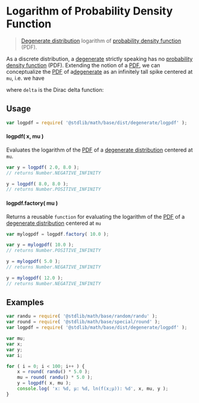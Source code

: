 Logarithm of Probability Density Function
===

> [Degenerate distribution][degenerate-distribution] logarithm of [probability density function][pdf] (PDF).

<!-- <intro> -->

As a discrete distribution, a [degenerate][degenerate-distribution] strictly speaking has no [probability density function][pdf] (PDF). Extending the notion of a [PDF][pdf], we can conceptualize the [PDF][pdf] of a[degenerate][degenerate-distribution] as an infinitely tall spike centered at `mu`, i.e. we have

<!-- <equation class="equation" label="eq:degenerate_pdf" align="center" raw="f(x;\mu)=\delta(x-\mu)" alt="Probability density function (PDF) for a degenerate distribution."> -->

<!-- </equation> -->

where `delta` is the Dirac delta function:

<!-- <equation class="equation" label="eq:dirac_delta" align="center" raw="\delta(x)={\begin{cases}+\infty ,&x=0\\0,&x\neq 0\end{cases}}" alt="Dirac delta function."> -->

<!-- </equation> -->


<!-- </intro> -->

<!-- <usage> -->

## Usage
``` javascript
var logpdf = require( '@stdlib/math/base/dist/degenerate/logpdf' );
```

#### logpdf( x, mu )

Evaluates the logarithm of the [PDF][pdf] of a [degenerate distribution][degenerate-distribution] centered at `mu`.

``` javascript
var y = logpdf( 2.0, 8.0 );
// returns Number.NEGATIVE_INFINITY

y = logpdf( 8.0, 8.0 );
// returns Number.POSITIVE_INFINITY
```

#### logpdf.factory( mu )

Returns a reusable `function` for evaluating the logarithm of the [PDF][pdf] of a [degenerate distribution][degenerate-distribution] centered at `mu`

``` javascript
var mylogpdf = logpdf.factory( 10.0 );

var y = mylogpdf( 10.0 );
// returns Number.POSITIVE_INFINITY

y = mylogpdf( 5.0 );
// returns Number.NEGATIVE_INFINITY

y = mylogpdf( 12.0 );
// returns Number.NEGATIVE_INFINITY
```

<!-- </usage> -->

<!-- <examples> -->

## Examples

``` javascript
var randu = require( '@stdlib/math/base/random/randu' );
var round = require( '@stdlib/math/base/special/round' );
var logpdf = require( '@stdlib/math/base/dist/degenerate/logpdf' );

var mu;
var x;
var y;
var i;

for ( i = 0; i < 100; i++ ) {
    x = round( randu() * 5.0 );
    mu = round( randu() * 5.0 );
    y = logpdf( x, mu );
    console.log( 'x: %d, µ: %d, ln(f(x;µ)): %d', x, mu, y );
}
```

<!-- </examples> -->


<!-- <links> -->

[pdf]: https://en.wikipedia.org/wiki/Probability_density_function
[degenerate-distribution]: https://en.wikipedia.org/wiki/Degenerate_distribution

<!-- </links> -->
